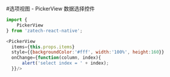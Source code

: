 #选项视图 - PickerView
数据选择控件
```javascript
import {
    PickerView
} from 'zatech-react-native';

<PickerView 
  items={this.props.items}
  style={{backgroundColor:'#fff', width:'100%', height:160}}
  onChange={function(column, index){
      alert('select index = ' + index);
  }}/>
```